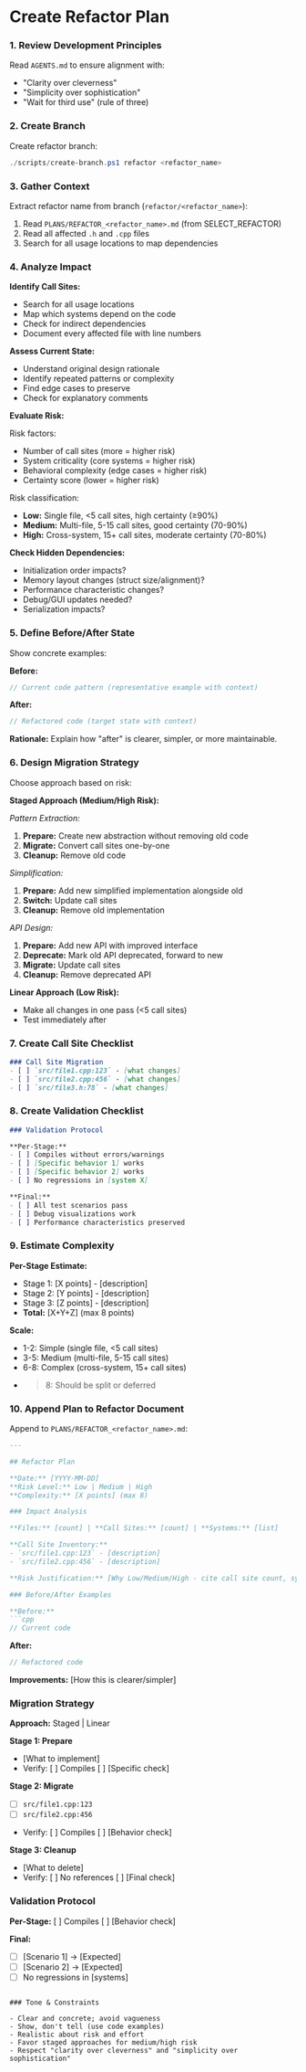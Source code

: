 # Create Refactor Plan

### 1. Review Development Principles

Read `AGENTS.md` to ensure alignment with:
- "Clarity over cleverness"
- "Simplicity over sophistication"
- "Wait for third use" (rule of three)

### 2. Create Branch

Create refactor branch:
```powershell
./scripts/create-branch.ps1 refactor <refactor_name>
```

### 3. Gather Context

Extract refactor name from branch (`refactor/<refactor_name>`):

1. Read `PLANS/REFACTOR_<refactor_name>.md` (from SELECT_REFACTOR)
2. Read all affected `.h` and `.cpp` files
3. Search for all usage locations to map dependencies

### 4. Analyze Impact

**Identify Call Sites:**
- Search for all usage locations
- Map which systems depend on the code
- Check for indirect dependencies
- Document every affected file with line numbers

**Assess Current State:**
- Understand original design rationale
- Identify repeated patterns or complexity
- Find edge cases to preserve
- Check for explanatory comments

**Evaluate Risk:**

Risk factors:
- Number of call sites (more = higher risk)
- System criticality (core systems = higher risk)
- Behavioral complexity (edge cases = higher risk)
- Certainty score (lower = higher risk)

Risk classification:
- **Low:** Single file, <5 call sites, high certainty (≥90%)
- **Medium:** Multi-file, 5-15 call sites, good certainty (70-90%)
- **High:** Cross-system, 15+ call sites, moderate certainty (70-80%)

**Check Hidden Dependencies:**
- Initialization order impacts?
- Memory layout changes (struct size/alignment)?
- Performance characteristic changes?
- Debug/GUI updates needed?
- Serialization impacts?

### 5. Define Before/After State

Show concrete examples:

**Before:**
```cpp
// Current code pattern (representative example with context)
```

**After:**
```cpp
// Refactored code (target state with context)
```

**Rationale:** Explain how "after" is clearer, simpler, or more maintainable.

### 6. Design Migration Strategy

Choose approach based on risk:

**Staged Approach (Medium/High Risk):**

*Pattern Extraction:*
1. **Prepare:** Create new abstraction without removing old code
2. **Migrate:** Convert call sites one-by-one
3. **Cleanup:** Remove old code

*Simplification:*
1. **Prepare:** Add new simplified implementation alongside old
2. **Switch:** Update call sites
3. **Cleanup:** Remove old implementation

*API Design:*
1. **Prepare:** Add new API with improved interface
2. **Deprecate:** Mark old API deprecated, forward to new
3. **Migrate:** Update call sites
4. **Cleanup:** Remove deprecated API

**Linear Approach (Low Risk):**
- Make all changes in one pass (<5 call sites)
- Test immediately after

### 7. Create Call Site Checklist

```markdown
### Call Site Migration
- [ ] `src/file1.cpp:123` - [what changes]
- [ ] `src/file2.cpp:456` - [what changes]
- [ ] `src/file3.h:78` - [what changes]
```

### 8. Create Validation Checklist

```markdown
### Validation Protocol

**Per-Stage:**
- [ ] Compiles without errors/warnings
- [ ] [Specific behavior 1] works
- [ ] [Specific behavior 2] works
- [ ] No regressions in [system X]

**Final:**
- [ ] All test scenarios pass
- [ ] Debug visualizations work
- [ ] Performance characteristics preserved
```

### 9. Estimate Complexity

**Per-Stage Estimate:**
- Stage 1: [X points] - [description]
- Stage 2: [Y points] - [description]
- Stage 3: [Z points] - [description]
- **Total:** [X+Y+Z] (max 8 points)

**Scale:**
- 1-2: Simple (single file, <5 call sites)
- 3-5: Medium (multi-file, 5-15 call sites)
- 6-8: Complex (cross-system, 15+ call sites)
- >8: Should be split or deferred

### 10. Append Plan to Refactor Document

Append to `PLANS/REFACTOR_<refactor_name>.md`:

```markdown
---

## Refactor Plan

**Date:** [YYYY-MM-DD]
**Risk Level:** Low | Medium | High
**Complexity:** [X points] (max 8)

### Impact Analysis

**Files:** [count] | **Call Sites:** [count] | **Systems:** [list]

**Call Site Inventory:**
- `src/file1.cpp:123` - [description]
- `src/file2.cpp:456` - [description]

**Risk Justification:** [Why Low/Medium/High - cite call site count, system criticality, certainty]

### Before/After Examples

**Before:**
```cpp
// Current code
```

**After:**
```cpp
// Refactored code
```

**Improvements:** [How this is clearer/simpler]

### Migration Strategy

**Approach:** Staged | Linear

**Stage 1: Prepare**
- [What to implement]
- Verify: [ ] Compiles [ ] [Specific check]

**Stage 2: Migrate**
- [ ] `src/file1.cpp:123`
- [ ] `src/file2.cpp:456`
- Verify: [ ] Compiles [ ] [Behavior check]

**Stage 3: Cleanup**
- [What to delete]
- Verify: [ ] No references [ ] [Final check]

### Validation Protocol

**Per-Stage:** [ ] Compiles [ ] [Behavior check]

**Final:**
- [ ] [Scenario 1] → [Expected]
- [ ] [Scenario 2] → [Expected]
- [ ] No regressions in [systems]
```

### Tone & Constraints

- Clear and concrete; avoid vagueness
- Show, don't tell (use code examples)
- Realistic about risk and effort
- Favor staged approaches for medium/high risk
- Respect "clarity over cleverness" and "simplicity over sophistication"
